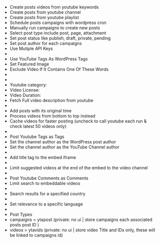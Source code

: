 
 * Create posts videos from youtube keywords
 * Create posts from youtube channel
 * Create posts from youtube playlist
 * Schedule posts campaigns with wordpress cron
 * Manually run campaigns to create new posts
 * Select post type include post, page, attachment
 * Set post status like publish, draft, private, pending
 * Set post author for each campaigns
 * Use Mutiple API Keys
 *
 * Use YouTube Tags As WordPress Tags
 * Set Featured Image
 * Exclude Video If It Contains One Of These Words
 *
 *
 * Youtube category:
 * Video License:
 * Video Duration:
 * Fetch Full video description from youtube
 *
 * Add posts with its original time
 * Process videos from bottom to top instead
 * Cache videos for faster posting (uncheck to call youtube each run & check latest 50 videos only)
 *
 * Post Youtube Tags as Tags
 * Set the channel author as the WordPress post author
 * Set the channel author as the YouTube Channel author
 *
 * Add title tag to the embed iframe
 *
 * Limit suggested videos at the end of the embed to the video channel
 *
 * Post Youtube Comments as Comments
 * Limit search to embeddable videos
 *
 * Search results for a specified country
 *
 * Set relevance to a specific language
 *
 * Post Types
 * campaigns = ytapost (private: no ui | store campaigns each associated posts post ID )
 * videos = ytavids (private: no ui | store video Title and IDs only, these will be linked to campaigns id)
